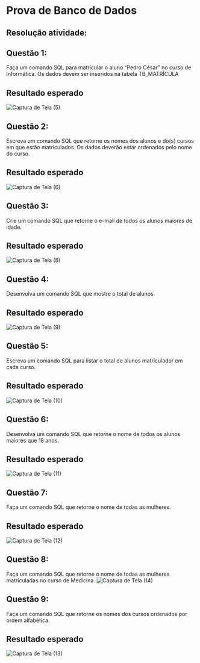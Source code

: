 # Prova de Banco de Dados
## Resolução atividade:
## Questão 1:
 Faça um comando SQL para matricular o aluno “Pedro César” no curso de
Informática. Os dados devem ser inseridos na tabela TB_MATRÍCULA
## Resultado esperado
![Captura de Tela (5)](https://user-images.githubusercontent.com/114401117/205943392-ba07668b-b203-450f-925a-99c56a5b3e45.png)

## Questão 2:
Escreva um comando SQL que retorne os nomes dos alunos e do(s) cursos em
que estão matriculados. Os dados deverão estar ordenados pelo nome do curso.
## Resultado esperado
![Captura de Tela (6)](https://user-images.githubusercontent.com/114401117/205944622-c83a36bd-3c29-4cb3-b49c-588ac9d3d46b.png)

## Questão 3:
Crie um comando SQL que retorne o e-mail de todos os alunos maiores de idade.
## Resultado esperado
![Captura de Tela (8)](https://user-images.githubusercontent.com/114401117/205945512-c2074039-8582-425f-ac2c-79ec1fa66687.png)

## Questão 4:
Desenvolva um comando SQL que mostre o total de alunos.
## Resultado esperado
![Captura de Tela (9)](https://user-images.githubusercontent.com/114401117/205946798-c0122b0d-b503-4fcd-9542-76c0bb59ee95.png)

## Questão 5:
Escreva um comando SQL para listar o total de alunos matriculador em cada curso.
## Resultado esperado
![Captura de Tela (10)](https://user-images.githubusercontent.com/114401117/206170762-ee7fc6b4-5eec-4691-bf7d-b1bcf6ee5c3f.png)

## Questão 6:
 Desenvolva um comando SQL que retorne o nome de todos os alunos maiores que
18 anos.
## Resultado esperado
![Captura de Tela (11)](https://user-images.githubusercontent.com/114401117/206173124-2b6bd5be-ac69-4acb-bfeb-9a60ef6576f3.png)

## Questão 7:
Faça um comando SQL que retorne o nome de todas as mulheres.
## Resultado esperado
![Captura de Tela (12)](https://user-images.githubusercontent.com/114401117/206173627-11a8ecb6-07e5-48be-840f-50fcd35b40b0.png)

## Questão 8:
Faça um comando SQL que retorne o nome de todas as mulheres matriculadas
no curso de Medicina.
![Captura de Tela (14)](https://user-images.githubusercontent.com/114401117/206176115-12f37ebc-f7cc-444d-a484-9f6d03778dca.png)



## Questão 9:
 Faça um comando SQL que retorne os nomes dos cursos ordenados por ordem
alfabética.
## Resultado esperado
![Captura de Tela (13)](https://user-images.githubusercontent.com/114401117/206175821-9c67d48c-f070-4b73-aecc-afb4db21ca7a.png)



